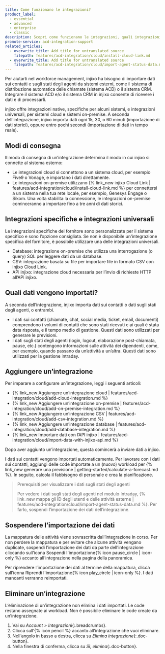 ```yaml
---
title: Come funzionano le integrazioni?
product_label:
  - essential
  - advanced
  - enterprise
  - classic
description: Scopri come funzionano le integrazioni, quali integrazioni esistono, e come aggiungerle o eliminarle.
promote-service: acd-integration-support
related_articles:
  - overwrite_title: Add title for untranslated source
    filepath: features/acd-integration/cloud/install-cloud-link.md
  - overwrite_title: Add title for untranslated source
    filepath: features/acd-integration/cloud/import-agent-status-data.md
---
```


Per aiutarti nel workforce management, injixo ha bisogno di importare dati sui contatti e sugli stati degli agenti da sistemi esterni, come il sistema di distribuzione automatica delle chiamate (sistema ACD) o il sistema CRM. Integrare il sistema ACD e/o il sistema CRM in injixo consente di ricevere i dati e di processarli.

injixo offre integrazioni native, specifiche per alcuni sistemi, e integrazioni universali, per sistemi cloud e sistemi on-premise. A seconda dell’integrazione, injixo importa dati ogni 15, 30, o 60 minuti (importazione di dati storici), oppure entro pochi secondi (importazione di dati in tempo reale).

## Modi di consegna

Il modo di consegna di un’integrazione determina il modo in cui injixo si connette al sistema esterno:

- Le integrazioni cloud si connettono a un sistema cloud, per esempio Five9 o Vonage, e importano i dati direttamente.
- Le integrazioni on-premise utilizzano {% link_new injixo Cloud Link | features/acd-integration/cloud/install-cloud-link.md %} per connettersi a un sistema nella tua rete locale, per esempio, Genesys Engage o Sikom. Una volta stabilita la connessione, le integrazioni on-premise cominceranno a importare fino a tre anni di dati storici.

## Integrazioni specifiche e integrazioni universali

Le integrazioni specifiche del fornitore sono personalizzate per il sistema specifico e sono l’opzione consigliata. Se non è disponibile un'integrazione specifica del fornitore, è possibile utilizzare una delle integrazioni universali.

- Database: integrazione on-premise che utilizza una interrogazione (o query) SQL per leggere dati da un database.
- CSV: integrazione basata su file per importare file in formato CSV con injixo Cloud Link.
- API injixo: integrazione cloud necessaria per l’invio di richieste HTTP all’API injixo.

## Quali dati vengono importati?

A seconda dell’integrazione, injixo importa dati sui contatti o dati sugli stati degli agenti, o entrambi.

- I dati sui contatti (chiamate, chat, social media, ticket, email, documenti) comprendono i volumi di contatti che sono stati ricevuti e ai quali è stata data risposta, e il tempo medio di gestione. Questi dati sono utilizzati per generare le previsioni.
- I dati sugli stati degli agenti (login, logout, elaborazione post-chiamata, pause, etc.) contengono informazioni sulle attività dei dipendenti, come, per esempio, quando passano da un’attività a un’altra. Questi dati sono utilizzati per la gestione intraday.

## Aggiungere un’integrazione

Per imparare a configurare un’integrazione, leggi i seguenti articoli:

- {% link_new Aggiungere un’integrazione cloud | features/acd-integration/cloud/add-cloud-integration.md %}
- {% link_new Aggiungere un’integrazione on-premise | features/acd-integration/cloud/add-on-premise-integration.md %}
- {% link_new Aggiungere un’integrazione CSV | features/acd-integration/cloud/add-csv-integration.md %}
- {% link_new Aggiungere un’integrazione database | features/acd-integration/cloud/add-database-integration.md %}
- {% link_new Importare dati con l’API injixo | features/acd-integration/cloud/import-data-with-injixo-api.md %}

Dopo aver aggiunto un’integrazione, questa comincerà a inviare dati a injixo.

I dati sui contatti vengono importati automaticamente. Per lavorare con i dati sui contatti, aggiungi delle code importate a un (nuovo) workload per {% link_new generare una previsione | getting-started/calculate-a-forecast.md %}. In seguito, calcola il fabbisogno di personale e crea la pianificazione.

> Prerequisiti per visualizzare i dati sugli stati degli agenti
>
> Per vedere i dati sugli stati degli agenti nel modulo Intraday, {% link_new mappa gli ID degli utenti e delle attività esterne | features/acd-integration/cloud/import-agent-status-data.md %}. Per farlo, sospendi l’importazione dei dati dell’integrazione.

## Sospendere l’importazione dei dati

La mappatura delle attività viene sovrascritta dall’integrazione in corso. Per non perdere la mappatura e per evitare che alcune attività vengano duplicate, sospendi l’importazione dei dati da parte dell’integrazione cliccando sull’icona Sospendi l'importazione{% icon pause_circle | icon-only %} accanto all’integrazione nella pagina della panoramica.

Per riprendere l’importazione dei dati al termine della mappatura, clicca sull’icona Riprendi l'importazione{% icon play_circle | icon-only %}. I dati mancanti verranno reimportati.

## Eliminare un’integrazione

L’eliminazione di un’integrazione non elimina i dati importati. Le code restano assegnate ai workload. Non è possibile eliminare le code create da un’integrazione.

1. Vai su _Account > Integrazioni_{:.breadcrumbs}.
2. Clicca sull’{% icon pencil %} accanto all’integrazione che vuoi eliminare.
3. Nell’angolo in basso a destra, clicca su _Elimina integrazione_{:.doc-button}.
4. Nella finestra di conferma, clicca su _Sì, elimina_{:.doc-button}.
